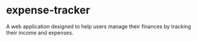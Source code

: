 # expense-tracker
A web application designed to help users manage their finances by tracking their income and expenses.
